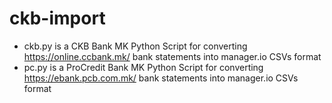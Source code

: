 # ckb-import
* ckb.py is a CKB Bank MK Python Script for converting https://online.ccbank.mk/ bank statements into manager.io CSVs format
* pc.py  is a ProCredit Bank MK Python Script for converting https://ebank.pcb.com.mk/ bank statements into manager.io CSVs format
